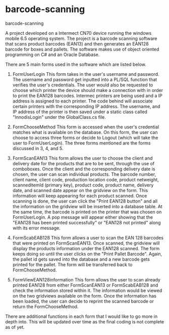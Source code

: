 # barcode-scanning

barcode-scanning

A project developed on a Intermect CN70 device running the windows mobile 6.5 operating system. The project is a barcode scanning software that scans product barcodes (EAN13) and then generates an EAN128 barcode for boxes and pallets. The software makes use of object oriented programming on C# and an Oracle Database.

There are 5 main forms used in the software which are listed below.

1. FormUserLogin
This form takes in the user's username and password. The username and password get inputted into a PL/SQL function that verifies the user's credentials. The user would also be requested to choose which printer the device should make a connection with in order to print the EAN128 barcodes. Intermec printers are being used and a IP address is assigned to each printer. The code behind will associate certain printers with the corresponding IP address. The username, and IP address of the printer is then saved under a static class called "InnodisLogin" under the GlobalClass.cs file.

2. FormChooseMethod 
This form is accessed when the user's credential matches what is available on the database. On this form, the user can choose to access three forms or decide to Logout (which will take the user to FormUserLogin). The three forms mentioned are the forms discussed in 3, 4, and 5.

3. FormScanEAN13 
This form allows the user to choose the client and delivery date for the products that are to be sent, through the use of comboboxes. Once the client and the corresponding delivery date is chosen, the user can scan individual products. The barcode number, client name, client code, production location code, product netweight, scanneditemId (primary key), product code, product name, delivery date, and scanned date appear on the gridview on the form. This information will keep appearing for each product scanned. Once scanning is done, the user can click the "Print EAN128 button" and all the information on the gridview will be inserted into a database table. At the same time, the barcode is printed on the printer that was chosen on FormUserLogin. A pop message will appear either showing that the "EAN128 has been printed successfully" or "EAN128 not printed" along with its error message.

4. FormScabEAB128 
This form allows a user to scan the EAN 128 barcodes that were printed on FormScanEAN13. Once scanned, the gridview will display the products information under the EAN128 scanned. The form keeps doing so until the user clicks on the "Print Pallet Barcode". Again, the pallet id gets saved into the database and a new barcode gets printed for the pallet. The form will be transferred back to FormChooseMethod.

5. FormViewEAN128information
This form allows the user to scan already printed EAN128 from either FormScanEAN13 or FormScabEAB128 and check the information stored within it. The information would be viewed on the two gridviews available on the form. Once the information has been loaded, the user can decide to reprint the scanned barcode or return the FormChooseMethod.

There are additional functions in each form that I would like to go more in depth into. This will be updated over time as the final coding is not complete as of yet.
